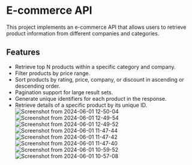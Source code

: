 # E-commerce API

This project implements an e-commerce API that allows users to retrieve product information from different companies and categories. 

## Features

- Retrieve top N products within a specific category and company.
- Filter products by price range.
- Sort products by rating, price, company, or discount in ascending or descending order.
- Pagination support for large result sets.
- Generate unique identifiers for each product in the response.
- Retrieve details of a specific product by its unique ID.
![Screenshot from 2024-06-01 12-50-04](https://github.com/ayushsachan123/2100290100044/assets/97084090/ebd546d0-4219-4989-b7d3-cc1aa34d2265)
![Screenshot from 2024-06-01 12-49-54](https://github.com/ayushsachan123/2100290100044/assets/97084090/fbc50ef5-51be-44c9-a13a-1ffd8138ea9b)
![Screenshot from 2024-06-01 12-49-52](https://github.com/ayushsachan123/2100290100044/assets/97084090/370c8023-0472-462f-8adb-ec71438693d2)
![Screenshot from 2024-06-01 11-47-44](https://github.com/ayushsachan123/2100290100044/assets/97084090/75dd17d6-4a43-4f76-9caf-c499cae3d47f)
![Screenshot from 2024-06-01 11-47-42](https://github.com/ayushsachan123/2100290100044/assets/97084090/51369e61-7fa6-43d6-89b7-267e8001b73b)
![Screenshot from 2024-06-01 11-47-40](https://github.com/ayushsachan123/2100290100044/assets/97084090/d027ec21-2565-44e6-a08f-cbab78411656)
![Screenshot from 2024-06-01 10-59-52](https://github.com/ayushsachan123/2100290100044/assets/97084090/7b401fa9-9db8-44fc-b67a-47696556b8ea)
![Screenshot from 2024-06-01 10-57-08](https://github.com/ayushsachan123/2100290100044/assets/97084090/237fee6e-8214-4ecb-9bdf-04c3080b32be)
